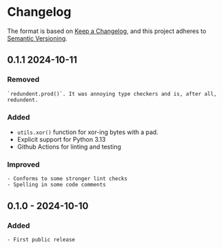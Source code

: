 # Changelog

The format is based on [Keep a Changelog](https://keepachangelog.com/en/1.0.0/),
and this project adheres to [Semantic Versioning](https://semver.org/spec/v2.0.0.html).

## 0.1.1 2024-10-11

### Removed

    `redundent.prod()`. It was annoying type checkers and is, after all, redundent.

### Added

- `utils.xor()` function for xor-ing bytes with a pad.
- Explicit support for Python 3.13
- Github Actions for linting and testing

### Improved

    - Conforms to some stronger lint checks
    - Spelling in some code comments

## 0.1.0 - 2024-10-10

### Added

    - First public release
  